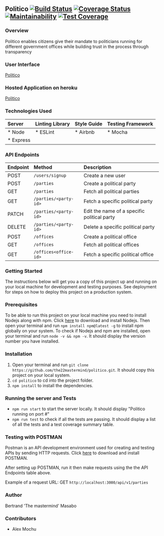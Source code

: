 ## Politico        [![Build Status](https://travis-ci.com/the22mastermind/politico.svg?branch=develop)](https://travis-ci.com/the22mastermind/politico)  [![Coverage Status](https://coveralls.io/repos/github/the22mastermind/politico/badge.svg?branch=ft-admin-create-party-162701470)](https://coveralls.io/github/the22mastermind/politico?branch=ft-admin-create-party-162701470)  [![Maintainability](https://api.codeclimate.com/v1/badges/77d12abbc0e6bb65dd35/maintainability)](https://codeclimate.com/github/the22mastermind/politico/maintainability)  [![Test Coverage](https://api.codeclimate.com/v1/badges/77d12abbc0e6bb65dd35/test_coverage)](https://codeclimate.com/github/the22mastermind/politico/test_coverage)

### Overview
Politico enables citizens give their mandate to politicians running for different government offices 
while building trust in the process through transparency

### User Interface
[Politico](https://the22mastermind.github.io/politico-ui/)

### Hosted Application on heroku
[Politico](https://themastermind-politico.herokuapp.com/)

### Technologies Used
| Server     | Linting Library | Style Guide | Testing Framework |
| :--------- |:----------------| :-----------| :-----------------|
| * Node     | * ESLint        | * Airbnb    | * Mocha           |
| * Express  |                 |             |                   |

### API Endpoints
| Endpoint | Method                | Description                                 |
| :--------| :---------------------| :-------------------------------------------|
| POST     | `/users/signup`       | Create a new user                           |
| POST     | `/parties`            | Create a political party                    |
| GET      | `/parties`            | Fetch all political parties                 |
| GET      | `/parties/<party-id>` | Fetch a specific political party            |
| PATCH    | `/parties/<party-id>` | Edit the name of a specific political party |
| DELETE   | `/parties/<party-id>` | Delete a specific political party           |
| POST     | `/offices`            | Create a political office                   |
| GET      | `/offices`            | Fetch all political offices                 |
| GET      | `/offices<office-id>` | Fetch a specific political office           |

### Getting Started
The instructions below will get you a copy of this project up and running on your local machine for development and testing purposes. See deployment for steps on how to deploy this project on a production system.

### Prerequisites
To be able to run this project on your local machine you need to install Nodejs along with npm.
Click [here](https://nodejs.org/en/download/) to download and install Nodejs.
Then open your terminal and run `npm install npm@latest -g` to install npm globally on your system.
To check if Nodejs and npm are installed, open your terminal and run `node -v && npm -v`. It should display the version number you have installed. 

### Installation
1. Open your terminal and run `git clone https://github.com/the22mastermind/politico.git`. It should copy this project on your local system.
2. `cd politico` to cd into the project folder.
3. `npm install` to install the dependencies.

### Running the server and Tests
* `npm run start` to start the server locally. It should display "Politico running on port #"
* `npm run test` to check if all the tests are passing. It should display a list of all the tests and a test coverage summary table.

### Testing with POSTMAN
Postman is an API development environment used for creating and testing APIs by sending HTTP requests.
Click [here](https://www.getpostman.com/downloads/) to download and install POSTMAN.

After setting up POSTMAN, run it then make requests using the the API Endpoints table above.

Example of a request URL: GET `http://localhost:3000/api/v1/parties`

### Author
Bertrand 'The mastermind' Masabo

### Contributors
* Alex Mochu
